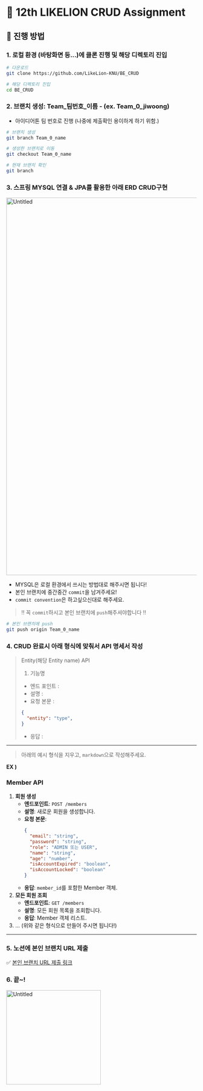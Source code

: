 # 🦁 12th LIKELION CRUD Assignment

## 📮 진행 방법
### 1. 로컬 환경 (바탕화면 등...)에 클론 진행 및 해당 디렉토리 진입
```BASH
# 다운로드
git clone https://github.com/LikeLion-KNU/BE_CRUD

# 해당 디렉토리 진입
cd BE_CRUD
```
### 2. 브랜치 생성: Team_팀번호_이름 - (ex. Team_0_jiwoong)
  - 아이디어톤 팀 번호로 진행 (나중에 제출확인 용이하게 하기 위함.)
```BASH
# 브랜치 생성
git branch Team_0_name

# 생성한 브랜치로 이동
git checkout Team_0_name

# 현재 브랜치 확인
git branch
```
### 3. 스프링 MYSQL 연결 & JPA를 활용한 아래 ERD CRUD구현

<img width="1000" alt="Untitled" src="https://github.com/LikeLion-KNU/BE_CRUD/assets/100078615/c3266d25-7167-4766-b791-6a1ab0f4b194">

   - MYSQL은 로컬 환경에서 쓰시는 방법대로 해주시면 됩니다!
   - 본인 브랜치에 중간중간 ```commit```을 남겨주세요!
   - ```commit convention```은 하고싶으신대로 해주세요.
> ‼️ 꼭 ```commit```하시고 본인 브랜치에 ```push```해주셔야합니다 ‼️
```bash
# 본인 브랜치에 push
git push origin Team_0_name
```
### 4. CRUD 완료시 아래 형식에 맞춰서 API 명세서 작성
> Entity(해당 Entity name) API
> 1. 기능명
> + 엔드 포인트 : 
> + 설명 : 
> + 요청 본문 :
> ```json
>{
>   "entity": "type",
>}
> ```
> + 응답 : 
---
> 아래의 예시 형식을 지우고, ```markdown```으로 작성해주세요.

**EX )**
### Member API
1. **회원 생성**
    - **엔드포인트**: `POST /members`
    - **설명**: 새로운 회원을 생성합니다.
    - **요청 본문**:
        ```json
        {
          "email": "string",
          "password": "string",
          "role": "ADMIN 또는 USER",
          "name": "string",
          "age": "number",
          "isAccountExpired": "boolean",
          "isAccountLocked": "boolean"
        }
        ```
    - **응답**: `member_id`를 포함한 Member 객체.
2. **모든 회원 조회**
    - **엔드포인트**: `GET /members`
    - **설명**: 모든 회원 목록을 조회합니다.
    - **응답**: Member 객체 리스트.
3. ... (위와 같은 형식으로 만들어 주시면 됩니다!)
---
### 5. 노션에 본인 브랜치 URL 제출
✅ [본인 브랜치 URL 제출 링크](https://www.notion.so/CRUD-f59053587cd74f4ab5fca7841d5fac83?pvs=4)

### 6. 끝~!
<img width="250" alt="Untitled" src="https://cdn.sketchpan.com/member/e/exosm12/draw/1454491678758/0.png">
